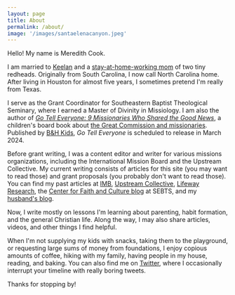 ```yaml
---
layout: page
title: About
permalink: /about/
image: '/images/santaelenacanyon.jpeg'
---
```


Hello! My name is Meredith Cook.

I am married to <a href="https://keelancook.com" target="_blank">Keelan</a> and a [stay-at-home-working mom](https://meredithcook.net/2022/05/30/the-stay-at-home-full-time-working-mom/) of two tiny redheads. Originally from South Carolina, I now call North Carolina home. After living in Houston for almost five years, I sometimes pretend I'm really from Texas.  

I serve as the Grant Coordinator for Southeastern Baptist Theological Seminary, where I earned a Master of Divinity in Missiology. I am also the author of <a href="https://amzn.to/45wlDh1" target="_blank">*Go Tell Everyone: 9 Missionaries Who Shared the Good News*</a>, a children's board book about [the Great Commission and missionaries](https://meredithcook.net/2022/10/18/writing-a-children-book/). Published by <a href="https://www.bhpublishinggroup.com/product/go-tell-everyone/" target="_blank">B&H Kids</a>, *Go Tell Everyone* is scheduled to release in March 2024. 

Before grant writing, I was a content editor and writer for various missions organizations, including the International Mission Board and the Upstream Collective. My current writing consists of articles for this site (you may want to read those) and grant proposals (you probably don't want to read those). You can find my past articles at <a href="https://www.imb.org/?s=meredith+cook&sort=relevant&filter_type=post%2Carticles" target="_blank">IMB</a>, <a href="https://www.theupstreamcollective.org/post/use-the-holidays-to-your-evangelistic-advantage" target="_blank">Upstream Collective</a>, <a href="https://research.lifeway.com/2020/03/31/why-our-worship-and-spiritual-walk-needs-repetition/" target="_blank">Lifeway Research</a>, the <a href="https://cfc.sebts.edu/faith-and-work/women-seminary-professors/" target="_blank">Center for Faith and Culture blog</a> at SEBTS, and my <a href="https://keelancook.com/2016/04/29/your-churchs-continued-responsibility-for-its-sent-ones/" target="_blank">husband's blog</a>. 

Now, I write mostly on lessons I'm learning about parenting, habit formation, and the general Christian life. Along the way, I may also share articles, videos, and other things I find helpful. 

When I'm not supplying my kids with snacks, taking them to the playground, or requesting large sums of money from foundations, I enjoy copious amounts of coffee, hiking with my family, having people in my house, reading, and baking. You can also find me on <a href="https://twitter.com/meredithcook716" target="_blank">Twitter</a>, where I occasionally interrupt your timeline with really boring tweets. 

Thanks for stopping by!